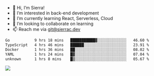 - 👋 Hi, I’m Sierra!
- 👀 I’m interested in back-end development
- 🌱 I’m currently learning React, Serverless, Cloud
- 💞️ I’m looking to collaborate on learning
- 📫 Reach me via git@sierrac.dev

<!--START_SECTION:waka-->

```txt
Go           9 hrs 18 mins   ███████████▓░░░░░░░░░░░░░   46.60 %
TypeScript   4 hrs 46 mins   ██████░░░░░░░░░░░░░░░░░░░   23.91 %
Docker       1 hrs 36 mins   ██░░░░░░░░░░░░░░░░░░░░░░░   08.02 %
YAML         1 hrs 24 mins   █▓░░░░░░░░░░░░░░░░░░░░░░░   07.04 %
unknown      1 hrs 8 mins    █▒░░░░░░░░░░░░░░░░░░░░░░░   05.67 %
```

<!--END_SECTION:waka-->


![](https://hit.yhype.me/github/profile?user_id=7351311)
